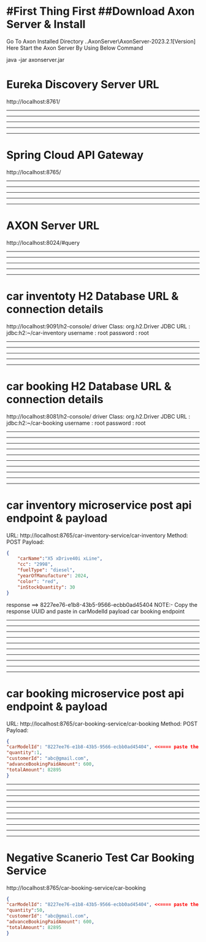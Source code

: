 #First Thing First
##Download Axon Server & Install
==============================
Go To Axon Installed Directory
..AxonServer\AxonServer-2023.2.1[Version]
Here Start the Axon Server By Using Below Command

java -jar axonserver.jar

Eureka Discovery Server URL
===========================
http://localhost:8761/
********************
********************
********************
********************
********************

Spring Cloud API Gateway
========================
http://localhost:8765/
********************
********************
********************
********************
********************

AXON Server URL
===============
http://localhost:8024/#query
********************
********************
********************
********************
********************

car inventoty H2 Database URL & connection details
==================================================
http://localhost:9091/h2-console/
driver Class: org.h2.Driver
JDBC URL : jdbc:h2:~/car-inventory
username : root
password : root
********************
********************
********************
********************
********************

car booking H2 Database URL & connection details
==================================================
http://localhost:8081/h2-console/
driver Class: org.h2.Driver
JDBC URL : jdbc:h2:~/car-booking
username : root
password : root
********************
********************
********************
********************
********************
********************
********************
********************
********************
********************

car inventory microservice post api endpoint & payload
======================================================
URL: http://localhost:8765/car-inventory-service/car-inventory
Method: POST
Payload:
```json
{
    "carName":"X5 xDrive40i xLine",
    "cc": "2998",
    "fuelType": "diesel",
    "yearOfManufacture": 2024,
    "color": "red",
    "inStockQuantity": 30
}
```
response ==> 8227ee76-e1b8-43b5-9566-ecbb0ad45404
NOTE:- Copy the response UUID and paste in carModelId payload car booking endpoint
********************
********************
********************
********************
********************
********************
********************
********************
********************
********************

car booking microservice post api endpoint & payload
=====================================================
URL: http://localhost:8765/car-booking-service/car-booking
Method: POST
Payload:
```json
{	
"carModelId": "8227ee76-e1b8-43b5-9566-ecbb0ad45404", <<==== paste the reposne UUID of car-inventory endpoint here
"quantity":1,
"customerId": "abc@gmail.com",
"advanceBookingPaidAmount": 600,
"totalAmount": 82895
}
```
********************
********************
********************
********************
********************
********************
********************
********************
********************
********************

Negative Scanerio Test Car Booking Service
==========================================
http://localhost:8765/car-booking-service/car-booking

```json
{	
"carModelId": "8227ee76-e1b8-43b5-9566-ecbb0ad45404", <<==== paste the reposne UUID of car-inventory endpoint here
"quantity":50,
"customerId": "abc@gmail.com",
"advanceBookingPaidAmount": 600,
"totalAmount": 82895
}
```